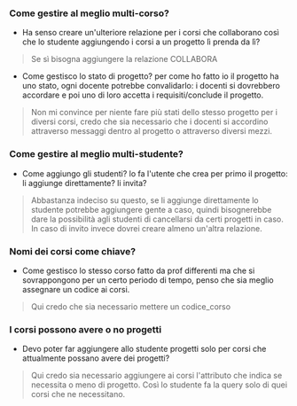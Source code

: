 ### Come gestire al meglio multi-corso?  
- Ha senso creare un'ulteriore relazione per i corsi che collaborano così che lo studente aggiungendo i corsi a un progetto lì prenda da lì? 
> Se sì bisogna aggiungere la relazione COLLABORA 
- Come gestisco lo stato di progetto? per come ho fatto io il progetto ha uno stato, ogni docente potrebbe convalidarlo: i docenti si dovrebbero accordare e poi uno di loro accetta i requisiti/conclude il progetto.  
> Non mi convince per niente fare più stati dello stesso progetto per i diversi corsi, credo che sia necessario che i docenti si accordino attraverso messaggi dentro al progetto o attraverso diversi mezzi.

### Come gestire al meglio multi-studente?  
- Come aggiungo gli studenti? lo fa l'utente che crea per primo il progetto: li aggiunge direttamente? li invita?
> Abbastanza indeciso su questo, se li aggiunge direttamente lo studente potrebbe aggiungere gente a caso, quindi bisognerebbe dare la possibilità agli studenti di cancellarsi da certi progetti in caso. In caso di invito invece dovrei creare almeno un'altra relazione.

### Nomi dei corsi come chiave?
- Come gestisco lo stesso corso fatto da prof differenti ma che si sovrappongono per un certo periodo di tempo, penso che sia meglio assegnare un codice ai corsi.
> Qui credo che sia necessario mettere un codice_corso

### I corsi possono avere o no progetti
- Devo poter far aggiungere allo studente progetti solo per corsi che attualmente possano avere dei progetti?
> Qui credo sia necessario aggiungere ai corsi l'attributo che indica se necessita o meno di progetto. Così lo studente fa la query solo di quei corsi che ne necessitano.